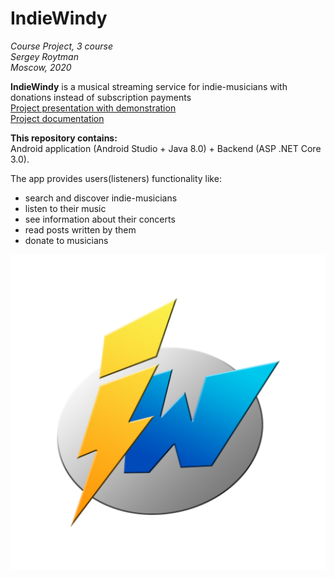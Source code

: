# IndieWindy
*Course Project, 3 course  
Sergey Roytman  
Moscow, 2020*  

**IndieWindy** is a musical streaming service for indie-musicians with donations instead of subscription payments   
[Project presentation with demonstration](https://github.com/Hetfield96/IndieWindy/tree/master/Presentation)  
[Project documentation](https://github.com/Hetfield96/IndieWindy/tree/master/Documentation)

**This repository contains:**  
Android application (Android Studio + Java 8.0) + Backend (ASP .NET Core 3.0).   

The app provides users(listeners) functionality like: 
- search and discover indie-musicians
- listen to their music 
- see information about their concerts
- read posts written by them
- donate to musicians

![Logo](https://github.com/Hetfield96/IndieWindy/blob/master/IndieWindyMobile/app/src/main/ic_logo-playstore.png)
